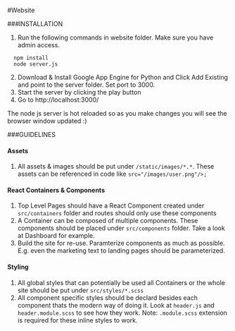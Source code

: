 #Website

###INSTALLATION
1. Run the following commands in website folder. Make sure you have admin access.
```
  npm install
  node server.js 
```
2. Download & Install Google App Engine for Python and Click Add Existing and point to the server folder. Set port to 3000.
3. Start the server by clicking the play button
4. Go to http://localhost:3000/

The node js server is hot reloaded so as you make changes you will see the browser window updated :)

###GUIDELINES

#### Assets
1. All assets & images should be put under `/static/images/*.*`. These assets can be referenced in code like `src="/images/user.png"/>;`

#### React Containers & Components
1. Top Level Pages should have a React Component created under `src/containers` folder and routes should only use these components
2. A Container can be composed of multiple components. These components should be placed under `src/components` folder. Take a look at Dashboard for example.
3. Build the site for re-use. Paramterize components as much as possible. E.g. even the marketing text to landing pages should be parameterized.

#### Styling
1. All global styles that can potentially be used all Containers or the whole site should be put under `src/styles/*.scss`
2. All component specific styles should be declard besides each component thats the modern way of doing it. Look at `header.js` and `header.module.scss` to see how they work. Note: `.module.scss` extension is required for these inline styles to work.
